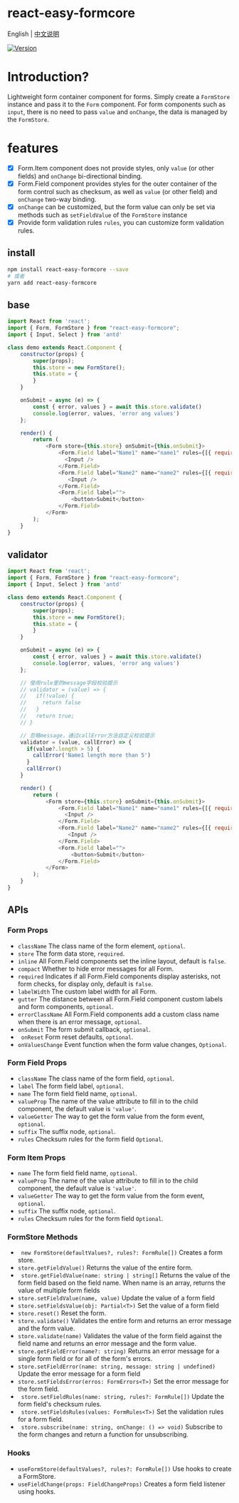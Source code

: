 # react-easy-formcore

English | [中文说明](./README_CN.md)

[![Version](https://img.shields.io/badge/version-0.0.1-green)](https://www.npmjs.com/package/react-easy-formcore)

# Introduction?

Lightweight form container component for forms. Simply create a `FormStore` instance and pass it to the `Form` component. For form components such as `input`, there is no need to pass `value` and `onChange`, the data is managed by the `FormStore`.

# features

- [x] Form.Item component does not provide styles, only `value` (or other fields) and `onChange` bi-directional binding.
- [x] Form.Field component provides styles for the outer container of the form control such as checksum, as well as `value` (or other field) and `onChange` two-way binding.
- [x] `onChange` can be customized, but the form value can only be set via methods such as `setFieldValue` of the `FormStore` instance
- [x] Provide form validation rules `rules`, you can customize form validation rules.

## install

```bash
npm install react-easy-formcore --save
# 或者
yarn add react-easy-formcore
```

## base

```javascript
import React from 'react';
import { Form, FormStore } from "react-easy-formcore";
import { Input, Select } from 'antd'

class demo extends React.Component {
    constructor(props) {
        super(props);
        this.store = new FormStore();
        this.state = {
        }
    }

    onSubmit = async (e) => {
        const { error, values } = await this.store.validate()
        console.log(error, values, 'error ang values')
    };

    render() {
        return (
            <Form store={this.store} onSubmit={this.onSubmit}>
                <Form.Field label="Name1" name="name1" rules={[{ required: true, message: 'Name1 is Empty' }]}>
                  <Input />
                </Form.Field>
                <Form.Field label="Name2" name="name2" rules={[{ required: true, message: 'Name2 is empty' }]}>
                   <Input />
                </Form.Field>
                <Form.Field label="">
                    <button>Submit</button>
                </Form.Field>
            </Form>
        );
    }
}

```
## validator

```javascript
import React from 'react';
import { Form, FormStore } from "react-easy-formcore";
import { Input, Select } from 'antd'

class demo extends React.Component {
    constructor(props) {
        super(props);
        this.store = new FormStore();
        this.state = {
        }
    }

    onSubmit = async (e) => {
        const { error, values } = await this.store.validate()
        console.log(error, values, 'error ang values')
    };

    // 使用rule里的message字段校验提示
    // validator = (value) => {
    //   if(!value) {
    //     return false
    //   }
    //   return true;
    // }

    // 忽略message，通过callError方法自定义校验提示
    validator = (value, callError) => {
      if(value?.length > 5) {
        callError('Name1 length more than 5')
      }
      callError()
    }

    render() {
        return (
            <Form store={this.store} onSubmit={this.onSubmit}>
                <Form.Field label="Name1" name="name1" rules={[{ required: true, message: 'Name1 is Empty' }, { validator: this.validator, message: 'Custom lints' }]}>
                  <Input />
                </Form.Field>
                <Form.Field label="Name2" name="name2" rules={[{ required: true, message: 'Name2 is Empty' }]}>
                   <Input />
                </Form.Field>
                <Form.Field label="">
                    <button>Submit</button>
                </Form.Field>
            </Form>
        );
    }
}

```

## APIs

### Form Props

- `className` The class name of the form element, `optional`.
- `store` The form data store, `required`.
- `inline` All Form.Field components set the inline layout, default is `false`.
- `compact` Whether to hide error messages for all Form.
- `required` Indicates if all Form.Field components display asterisks, not form checks, for display only, default is `false`.
- `labelWidth` The custom label width for all Form.
- `gutter` The distance between all Form.Field component custom labels and form components, `optional`.
- `errorClassName` All Form.Field components add a custom class name when there is an error message, `optional`.
- `onSubmit` The form submit callback, `optional`.
- ` onReset` Form reset defaults, `optional`.
- `onValuesChange` Event function when the form value changes, `Optional`.

### Form Field Props

- `className` The class name of the form field, `optional`.
- `label` The form field label, `optional`.
- `name` The form field field name, `optional`.
- `valueProp` The name of the value attribute to fill in to the child component, the default value is `'value'`.
- `valueGetter` The way to get the form value from the form event, `optional`.
- `suffix` The suffix node, `optional`.
- `rules` Checksum rules for the form field `Optional`.

### Form Item Props
- `name` The form field field name, `optional`.
- `valueProp` The name of the value attribute to fill in to the child component, the default value is `'value'`.
- `valueGetter` The way to get the form value from the form event, `optional`.
- `suffix` The suffix node, `optional`.
- `rules` Checksum rules for the form field `Optional`.

### FormStore Methods

- ` new FormStore(defaultValues?, rules?: FormRule[])` Creates a form store.
- `store.getFieldValue()` Returns the value of the entire form.
- ` store.getFieldValue(name: string | string[]` Returns the value of the form field based on the field name. When name is an array, returns the value of multiple form fields
- `store.setFieldValue(name, value)` Update the value of a form field
- `store.setFieldsValue(obj: Partial<T>)` Set the value of a form field
- `store.reset()` Reset the form.
- `store.validate()` Validates the entire form and returns an error message and the form value.
- `store.validate(name)` Validates the value of the form field against the field name and returns an error message and the form value.
- `store.getFieldError(name?: string)` Returns an error message for a single form field or for all of the form's errors.
- `store.setFieldError(name: string, message: string | undefined)` Update the error message for a form field
- `store.setFieldsError(erros: FormErrors<T>)` Set the error message for the form field.
- ` store.setFieldRules(name: string, rules?: FormRule[])` Update the form field's checksum rules.
- ` store.setFieldsRules(values: FormRules<T>)` Set the validation rules for a form field.
- ` store.subscribe(name: string, onChange: () => void)` Subscribe to the form changes and return a function for unsubscribing.

### Hooks

- `useFormStore(defaultValues?, rules?: FormRule[])` Use hooks to create a FormStore.
- `useFieldChange(props: FieldChangeProps)` Creates a form field listener using hooks.
